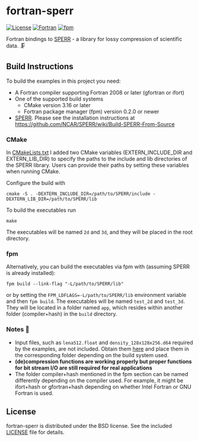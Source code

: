 # fortran-sperr

[![License](https://img.shields.io/badge/License-BSD%203--Clause-blue.svg)](https://opensource.org/licenses/BSD-3-Clause)
[![Fortran](https://img.shields.io/badge/Fortran-734f96?logo=fortran&style=flat)](https://fortran-lang.org)
[![fpm](https://img.shields.io/badge/fpm-Fortran_package_manager-734f96)](https://fpm.fortran-lang.org)


Fortran bindings to [SPERR](https://github.com/NCAR/SPERR) - a library for lossy compression of scientific data. :clamp:


## Build Instructions

To build the examples in this project you need:

* A Fortran compiler supporting Fortran 2008 or later (gfortran or ifort)
* One of the supported build systems
    * CMake version 3.16 or later
    * Fortran package manager (fpm) version 0.2.0 or newer
* [SPERR](https://github.com/NCAR/SPERR). Please see the installation instructions at https://github.com/NCAR/SPERR/wiki/Build-SPERR-From-Source

### CMake

In [CMakeLists.txt](https://github.com/ofmla/fortran-sperr/blob/main/CMakeLists.txt) I added two CMake variables (EXTERN_INCLUDE_DIR and EXTERN_LIB_DIR) to specify the paths to the include and lib directories of the SPERR library. Users can provide their paths by setting these variables when running CMake.

Configure the build with
```
cmake -S . -DEXTERN_INCLUDE_DIR=/path/to/SPERR/include -DEXTERN_LIB_DIR=/path/to/SPERR/lib
```
To build the executables run
```
make
```
The executables will be named `2d` and `3d`, and they will be placed in the root directory.

### fpm

Alternatively, you can build the executables via fpm with (assuming SPERR is already installed):

```
fpm build --link-flag "-L/path/to/SPERR/lib"
```
or by setting the `FPM_LDFLAGS=-L/path/to/SPERR/lib` environment variable and then `fpm build`. The executables will be named `test_2d` and `test_3d`. They will be located in a folder named `app`, which resides within another folder (compiler+hash) in the `build` directory.

### Notes :page_facing_up:

* Input files, such as `lena512.float` and `density_128x128x256.d64` required by the examples, are not included. Obtain them [here](https://github.com/NCAR/SPERR/tree/main/test_data) and place them in the corresponding folder depending on the build system used.
*  **(de)compression functions are working properly but proper functions for bit stream I/O are still required for real applications**
*  The folder compiler+hash mentioned in the fpm section can be named differently depending on the compiler used. For example, it might be ifort+hash or gfortran+hash depending on whether Intel Fortran or GNU Fortran is used.

## License

fortran-sperr is distributed under the BSD license. See the included [LICENSE](https://github.com/ofmla/fortran-sperr/blob/main/LICENSE) file for details.
